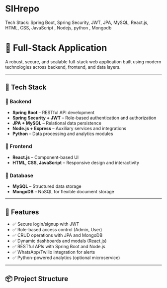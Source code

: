 # SIHrepo
Tech Stack: Spring Boot, Spring Security, JWT, JPA, MySQL, React.js, HTML, CSS, JavaScript , Nodejs, python , Mongodb
# 🚀 Full-Stack Application

A robust, secure, and scalable full-stack web application built using modern technologies across backend, frontend, and data layers.

---

## 🧰 Tech Stack

### 🔹 Backend
- **Spring Boot** – RESTful API development
- **Spring Security + JWT** – Role-based authentication and authorization
- **JPA + MySQL** – Relational data persistence
- **Node.js + Express** – Auxiliary services and integrations
- **Python** – Data processing and analytics modules

### 🔹 Frontend
- **React.js** – Component-based UI
- **HTML, CSS, JavaScript** – Responsive design and interactivity

### 🔹 Database
- **MySQL** – Structured data storage
- **MongoDB** – NoSQL for flexible document storage

---

## 🔐 Features

- ✅ Secure login/signup with JWT
- ✅ Role-based access control (Admin, User)
- ✅ CRUD operations with JPA and MongoDB
- ✅ Dynamic dashboards and modals (React.js)
- ✅ RESTful APIs with Spring Boot and Node.js
- ✅ WhatsApp/Twilio integration for alerts
- ✅ Python-powered analytics (optional microservice)

---

## 📦 Project Structure

